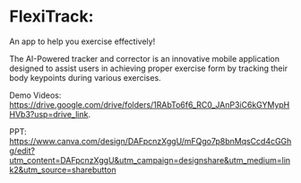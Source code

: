 # FlexiTrack:

An app to help you exercise effectively!

The AI-Powered tracker and corrector is an innovative mobile application designed to assist users in achieving proper exercise form by tracking their body keypoints during various exercises.

Demo Videos: https://drive.google.com/drive/folders/1RAbTo6f6_RC0_JAnP3iC6kGYMypHHVb3?usp=drive_link.

PPT: https://www.canva.com/design/DAFpcnzXggU/mFQgo7p8bnMqsCcd4cGGhg/edit?utm_content=DAFpcnzXggU&utm_campaign=designshare&utm_medium=link2&utm_source=sharebutton
